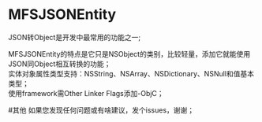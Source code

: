 # MFSJSONEntity
JSON转Object是开发中最常用的功能之一;<br/>

MFSJSONEntity的特点是它只是NSObject的类别，比较轻量，添加它就能使用JSON同Object相互转换的功能； <br/>
实体对象属性类型支持：NSString、NSArray、NSDictionary、NSNull和值基本类型； <br/>
使用framework需Other Linker Flags添加-ObjC；

#其他
如果您发现任何问题或有啥建议，发个issues，谢谢；